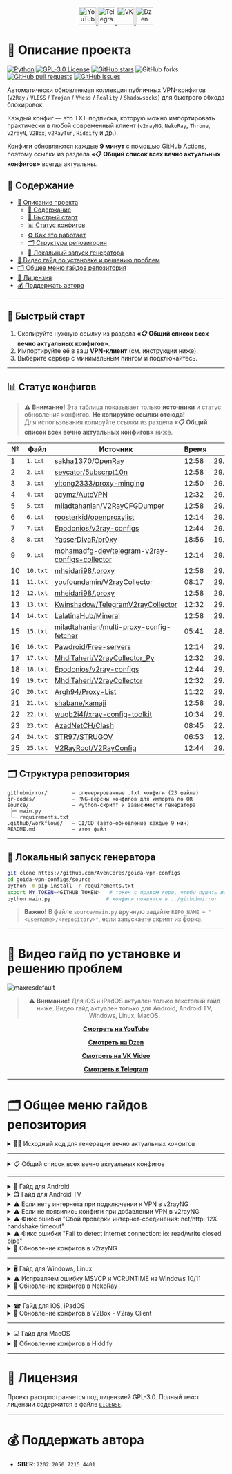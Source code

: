 <div align="center">
    <a href="https://www.youtube.com/@avencores/" target="_blank">
      <img src="https://github.com/user-attachments/assets/338bcd74-e3c3-4700-87ab-7985058bd17e" alt="YouTube" height="40">
    </a>
    <a href="https://t.me/avencoresyt" target="_blank">
      <img src="https://github.com/user-attachments/assets/939f8beb-a49a-48cf-89b9-d610ee5c4b26" alt="Telegram" height="40">
    </a>
    <a href="https://vk.com/avencoresvk" target="_blank">
      <img src="https://github.com/user-attachments/assets/dc109dda-9045-4a06-95a5-3399f0e21dc4" alt="VK" height="40">
    </a>
    <a href="https://dzen.ru/avencores" target="_blank">
      <img src="https://github.com/user-attachments/assets/bd55f5cf-963c-4eb8-9029-7b80c8c11411" alt="Dzen" height="40">
    </a>
</div>

# 📖 Описание проекта

[![Python](https://img.shields.io/badge/python-3670A0?style=for-the-badge&logo=python&logoColor=ffdd54)](https://github.com/AvenCores/goida-vpn-configs)
[![GPL-3.0 License](https://img.shields.io/badge/License-GPL--3.0-blue?style=for-the-badge)](./LICENSE)
[![GitHub stars](https://img.shields.io/github/stars/AvenCores/goida-vpn-configs?style=for-the-badge)](https://github.com/AvenCores/goida-vpn-configs/stargazers)
![GitHub forks](https://img.shields.io/github/forks/AvenCores/goida-vpn-configs?style=for-the-badge)
[![GitHub pull requests](https://img.shields.io/github/issues-pr/AvenCores/goida-vpn-configs?style=for-the-badge)](https://github.com/AvenCores/goida-vpn-configs/pulls)
[![GitHub issues](https://img.shields.io/github/issues/AvenCores/goida-vpn-configs?style=for-the-badge)](https://github.com/AvenCores/goida-vpn-configs/issues)

Автоматически обновляемая коллекция публичных VPN-конфигов (`V2Ray` / `VLESS` / `Trojan` / `VMess` / `Reality` / `Shadowsocks`) для быстрого обхода блокировок.
  
Каждый конфиг — это TXT-подписка, которую можно импортировать практически в любой современный клиент (`v2rayNG`, `NekoRay`, `Throne`, `v2rayN`, `V2Box`, `v2RayTun`, `Hiddify` и др.).

Конфиги обновляются каждые **9 минут** с помощью GitHub Actions, поэтому ссылки из раздела **«📋 Общий список всех вечно актуальных конфигов»** всегда актуальны.

## 📑 Содержание
- [📖 Описание проекта](#-описание-проекта)
  - [📑 Содержание](#-содержание)
  - [🚀 Быстрый старт](#-быстрый-старт)
  - [📊 Статус конфигов](#-статус-конфигов)
  - [⚙️ Как это работает](#️-как-это-работает)
  - [🗂 Структура репозитория](#-структура-репозитория)
  - [🔧 Локальный запуск генератора](#-локальный-запуск-генератора)
- [🎦 Видео гайд по установке и решению проблем](#-видео-гайд-по-установке-и-решению-проблем)
- [🗂️ Общее меню гайдов репозитория](#️-общее-меню-гайдов-репозитория)
- [📜 Лицензия](#-лицензия)
- [💰 Поддержать автора](#-поддержать-автора)

---

## 🚀 Быстрый старт
1. Скопируйте нужную ссылку из раздела **«📋 Общий список всех вечно актуальных конфигов»**.  
2. Импортируйте её в ваш **VPN-клиент** (см. инструкции ниже).  
3. Выберите сервер с минимальным пингом и подключайтесь.

---

## 📊 Статус конфигов

> **⚠️ Внимание!** Эта таблица показывает только **источники** и статус обновления конфигов. **Не копируйте ссылки отсюда!**  
> Для использования копируйте ссылки из раздела **«📋 Общий список всех вечно актуальных конфигов»** ниже.

| № | Файл | Источник | Время | Дата |
|--|--|--|--|--|
| 1 | `1.txt` | [sakha1370/OpenRay](https://github.com/sakha1370/OpenRay/raw/refs/heads/main/output/all_valid_proxies.txt) | 12:58 | 29.10.2025 |
| 2 | `2.txt` | [sevcator/5ubscrpt10n](https://raw.githubusercontent.com/sevcator/5ubscrpt10n/main/protocols/vl.txt) | 12:58 | 29.10.2025 |
| 3 | `3.txt` | [yitong2333/proxy-minging](https://raw.githubusercontent.com/yitong2333/proxy-minging/refs/heads/main/v2ray.txt) | 12:50 | 29.10.2025 |
| 4 | `4.txt` | [acymz/AutoVPN](https://raw.githubusercontent.com/acymz/AutoVPN/refs/heads/main/data/V2.txt) | 12:32 | 29.10.2025 |
| 5 | `5.txt` | [miladtahanian/V2RayCFGDumper](https://raw.githubusercontent.com/miladtahanian/V2RayCFGDumper/refs/heads/main/config.txt) | 12:58 | 29.10.2025 |
| 6 | `6.txt` | [roosterkid/openproxylist](https://raw.githubusercontent.com/roosterkid/openproxylist/main/V2RAY_RAW.txt) | 12:14 | 29.10.2025 |
| 7 | `7.txt` | [Epodonios/v2ray-configs](https://github.com/Epodonios/v2ray-configs/raw/main/Splitted-By-Protocol/trojan.txt) | 12:44 | 29.10.2025 |
| 8 | `8.txt` | [YasserDivaR/pr0xy](https://raw.githubusercontent.com/YasserDivaR/pr0xy/refs/heads/main/ShadowSocks2021.txt) | 18:56 | 19.10.2025 |
| 9 | `9.txt` | [mohamadfg-dev/telegram-v2ray-configs-collector](https://raw.githubusercontent.com/mohamadfg-dev/telegram-v2ray-configs-collector/refs/heads/main/category/vless.txt) | 12:14 | 29.10.2025 |
| 10 | `10.txt` | [mheidari98/.proxy](https://raw.githubusercontent.com/mheidari98/.proxy/refs/heads/main/vless) | 12:58 | 29.10.2025 |
| 11 | `11.txt` | [youfoundamin/V2rayCollector](https://raw.githubusercontent.com/youfoundamin/V2rayCollector/main/mixed_iran.txt) | 08:17 | 29.10.2025 |
| 12 | `12.txt` | [mheidari98/.proxy](https://raw.githubusercontent.com/mheidari98/.proxy/refs/heads/main/all) | 12:58 | 29.10.2025 |
| 13 | `13.txt` | [Kwinshadow/TelegramV2rayCollector](https://github.com/Kwinshadow/TelegramV2rayCollector/raw/refs/heads/main/sublinks/mix.txt) | 12:32 | 29.10.2025 |
| 14 | `14.txt` | [LalatinaHub/Mineral](https://github.com/LalatinaHub/Mineral/raw/refs/heads/master/result/nodes) | 12:58 | 29.10.2025 |
| 15 | `15.txt` | [miladtahanian/multi-proxy-config-fetcher](https://raw.githubusercontent.com/miladtahanian/multi-proxy-config-fetcher/refs/heads/main/configs/proxy_configs.txt) | 05:41 | 28.10.2025 |
| 16 | `16.txt` | [Pawdroid/Free-servers](https://raw.githubusercontent.com/Pawdroid/Free-servers/refs/heads/main/sub) | 12:14 | 29.10.2025 |
| 17 | `17.txt` | [MhdiTaheri/V2rayCollector_Py](https://github.com/MhdiTaheri/V2rayCollector_Py/raw/refs/heads/main/sub/Mix/mix.txt) | 12:32 | 29.10.2025 |
| 18 | `18.txt` | [Epodonios/v2ray-configs](https://github.com/Epodonios/v2ray-configs/raw/main/Splitted-By-Protocol/vmess.txt) | 12:44 | 29.10.2025 |
| 19 | `19.txt` | [MhdiTaheri/V2rayCollector](https://github.com/MhdiTaheri/V2rayCollector/raw/refs/heads/main/sub/mix) | 12:32 | 29.10.2025 |
| 20 | `20.txt` | [Argh94/Proxy-List](https://github.com/Argh94/Proxy-List/raw/refs/heads/main/All_Config.txt) | 11:22 | 29.10.2025 |
| 21 | `21.txt` | [shabane/kamaji](https://raw.githubusercontent.com/shabane/kamaji/master/hub/merged.txt) | 12:58 | 29.10.2025 |
| 22 | `22.txt` | [wuqb2i4f/xray-config-toolkit](https://raw.githubusercontent.com/wuqb2i4f/xray-config-toolkit/main/output/base64/mix-uri) | 10:34 | 29.10.2025 |
| 23 | `23.txt` | [AzadNetCH/Clash](https://raw.githubusercontent.com/AzadNetCH/Clash/refs/heads/main/AzadNet.txt) | 08:45 | 22.10.2025 |
| 24 | `24.txt` | [STR97/STRUGOV](https://raw.githubusercontent.com/STR97/STRUGOV/refs/heads/main/STR.BYPASS#STR.BYPASS%F0%9F%91%BE) | 06:53 | 12.10.2025 |
| 25 | `25.txt` | [V2RayRoot/V2RayConfig](https://raw.githubusercontent.com/V2RayRoot/V2RayConfig/refs/heads/main/Config/vless.txt) | 12:44 | 29.10.2025 |

## 🗂 Структура репозитория
```text
githubmirror/        — сгенерированные .txt конфиги (23 файла)
qr-codes/            — PNG-версии конфигов для импорта по QR
source/              — Python-скрипт и зависимости генератора
 ├─ main.py
 └─ requirements.txt
.github/workflows/   — CI/CD (авто-обновление каждые 9 мин)
README.md            — этот файл
```

---

## 🔧 Локальный запуск генератора
```bash
git clone https://github.com/AvenCores/goida-vpn-configs
cd goida-vpn-configs/source
python -m pip install -r requirements.txt
export MY_TOKEN=<GITHUB_TOKEN>   # токен с правом repo, чтобы пушить изменения
python main.py                  # конфиги появятся в ../githubmirror
```

> **Важно!** В файле `source/main.py` вручную задайте `REPO_NAME = "<username>/<repository>"`, если запускаете скрипт из форка.

---

# 🎦 Видео гайд по установке и решению проблем

![maxresdefault](https://github.com/user-attachments/assets/e36e2351-3b1a-4b90-87f7-cafbc74f238c)

<div align="center">

> ⚠️ **Внимание!** Для iOS и iPadOS актуален только текстовый гайд ниже. Видео гайд актуален только для Android, Android TV, Windows, Linux, MacOS.

[**Смотреть на YouTube**](https://youtu.be/sagz2YluM70)  

[**Смотреть на Dzen**](https://dzen.ru/video/watch/680d58f28c6d3504e953bd6d)  

[**Смотреть на VK Video**](https://vk.com/video-200297343_456239303)

[**Смотреть в Telegram**](https://t.me/avencoreschat/56595)

</div>

---

# 🗂️ Общее меню гайдов репозитория

<details>

<summary>👩‍💻 Исходный код для генерации вечно актуальных конфигов</summary>

Ссылка на исходный код — [Ссылка](https://github.com/AvenCores/goida-vpn-configs/tree/main/source)

</details>


---
<details>

<summary>📋 Общий список всех вечно актуальных конфигов</summary>

> Рекомендованные списки: **[6](https://github.com/AvenCores/goida-vpn-configs/raw/refs/heads/main/githubmirror/6.txt)**, **[22](https://github.com/AvenCores/goida-vpn-configs/raw/refs/heads/main/githubmirror/22.txt)**, **[23](https://github.com/AvenCores/goida-vpn-configs/raw/refs/heads/main/githubmirror/23.txt)**, **[24](https://github.com/AvenCores/goida-vpn-configs/raw/refs/heads/main/githubmirror/24.txt)** и **[25](https://github.com/AvenCores/goida-vpn-configs/raw/refs/heads/main/githubmirror/25.txt)**.

 - [ ] **Вечно актуальные**

1) `https://github.com/AvenCores/goida-vpn-configs/raw/refs/heads/main/githubmirror/1.txt`
2) `https://github.com/AvenCores/goida-vpn-configs/raw/refs/heads/main/githubmirror/2.txt`
3) `https://github.com/AvenCores/goida-vpn-configs/raw/refs/heads/main/githubmirror/3.txt`
4) `https://github.com/AvenCores/goida-vpn-configs/raw/refs/heads/main/githubmirror/4.txt`
5) `https://github.com/AvenCores/goida-vpn-configs/raw/refs/heads/main/githubmirror/5.txt`
6) `https://github.com/AvenCores/goida-vpn-configs/raw/refs/heads/main/githubmirror/6.txt`
7) `https://github.com/AvenCores/goida-vpn-configs/raw/refs/heads/main/githubmirror/7.txt`
8) `https://github.com/AvenCores/goida-vpn-configs/raw/refs/heads/main/githubmirror/8.txt`
9) `https://github.com/AvenCores/goida-vpn-configs/raw/refs/heads/main/githubmirror/9.txt`
10) `https://github.com/AvenCores/goida-vpn-configs/raw/refs/heads/main/githubmirror/10.txt`
11) `https://github.com/AvenCores/goida-vpn-configs/raw/refs/heads/main/githubmirror/11.txt`
12) `https://github.com/AvenCores/goida-vpn-configs/raw/refs/heads/main/githubmirror/12.txt`
13) `https://github.com/AvenCores/goida-vpn-configs/raw/refs/heads/main/githubmirror/13.txt`
14) `https://github.com/AvenCores/goida-vpn-configs/raw/refs/heads/main/githubmirror/14.txt`
15) `https://github.com/AvenCores/goida-vpn-configs/raw/refs/heads/main/githubmirror/15.txt`
16) `https://github.com/AvenCores/goida-vpn-configs/raw/refs/heads/main/githubmirror/16.txt`
17) `https://github.com/AvenCores/goida-vpn-configs/raw/refs/heads/main/githubmirror/17.txt`
18) `https://github.com/AvenCores/goida-vpn-configs/raw/refs/heads/main/githubmirror/18.txt`
19) `https://github.com/AvenCores/goida-vpn-configs/raw/refs/heads/main/githubmirror/19.txt`
20) `https://github.com/AvenCores/goida-vpn-configs/raw/refs/heads/main/githubmirror/20.txt`
21) `https://github.com/AvenCores/goida-vpn-configs/raw/refs/heads/main/githubmirror/21.txt`
22) `https://github.com/AvenCores/goida-vpn-configs/raw/refs/heads/main/githubmirror/22.txt`
23) `https://github.com/AvenCores/goida-vpn-configs/raw/refs/heads/main/githubmirror/23.txt`
24) `https://github.com/AvenCores/goida-vpn-configs/raw/refs/heads/main/githubmirror/24.txt`
25) `https://github.com/AvenCores/goida-vpn-configs/raw/refs/heads/main/githubmirror/25.txt`

🔗 [Ссылка на QR-коды вечно актуальных конфигов](https://github.com/AvenCores/goida-vpn-configs/tree/main/qr-codes)
</details>


---
<details>

<summary>📱 Гайд для Android</summary>

**1.** Скачиваем **«v2rayNG»** — [Ссылка](https://github.com/2dust/v2rayNG/releases/download/1.10.24/v2rayNG_1.10.24_universal.apk)

**2.** Копируем в буфер обмена: 

> Рекомендованные списки: **[6](https://github.com/AvenCores/goida-vpn-configs/raw/refs/heads/main/githubmirror/6.txt)**, **[22](https://github.com/AvenCores/goida-vpn-configs/raw/refs/heads/main/githubmirror/22.txt)**, **[23](https://github.com/AvenCores/goida-vpn-configs/raw/refs/heads/main/githubmirror/23.txt)**, **[24](https://github.com/AvenCores/goida-vpn-configs/raw/refs/heads/main/githubmirror/24.txt)** и **[25](https://github.com/AvenCores/goida-vpn-configs/raw/refs/heads/main/githubmirror/25.txt)**.

 - [ ] **Вечно актуальные**

1) `https://github.com/AvenCores/goida-vpn-configs/raw/refs/heads/main/githubmirror/1.txt`
2) `https://github.com/AvenCores/goida-vpn-configs/raw/refs/heads/main/githubmirror/2.txt`
3) `https://github.com/AvenCores/goida-vpn-configs/raw/refs/heads/main/githubmirror/3.txt`
4) `https://github.com/AvenCores/goida-vpn-configs/raw/refs/heads/main/githubmirror/4.txt`
5) `https://github.com/AvenCores/goida-vpn-configs/raw/refs/heads/main/githubmirror/5.txt`
6) `https://github.com/AvenCores/goida-vpn-configs/raw/refs/heads/main/githubmirror/6.txt`
7) `https://github.com/AvenCores/goida-vpn-configs/raw/refs/heads/main/githubmirror/7.txt`
8) `https://github.com/AvenCores/goida-vpn-configs/raw/refs/heads/main/githubmirror/8.txt`
9) `https://github.com/AvenCores/goida-vpn-configs/raw/refs/heads/main/githubmirror/9.txt`
10) `https://github.com/AvenCores/goida-vpn-configs/raw/refs/heads/main/githubmirror/10.txt`
11) `https://github.com/AvenCores/goida-vpn-configs/raw/refs/heads/main/githubmirror/11.txt`
12) `https://github.com/AvenCores/goida-vpn-configs/raw/refs/heads/main/githubmirror/12.txt`
13) `https://github.com/AvenCores/goida-vpn-configs/raw/refs/heads/main/githubmirror/13.txt`
14) `https://github.com/AvenCores/goida-vpn-configs/raw/refs/heads/main/githubmirror/14.txt`
15) `https://github.com/AvenCores/goida-vpn-configs/raw/refs/heads/main/githubmirror/15.txt`
16) `https://github.com/AvenCores/goida-vpn-configs/raw/refs/heads/main/githubmirror/16.txt`
17) `https://github.com/AvenCores/goida-vpn-configs/raw/refs/heads/main/githubmirror/17.txt`
18) `https://github.com/AvenCores/goida-vpn-configs/raw/refs/heads/main/githubmirror/18.txt`
19) `https://github.com/AvenCores/goida-vpn-configs/raw/refs/heads/main/githubmirror/19.txt`
20) `https://github.com/AvenCores/goida-vpn-configs/raw/refs/heads/main/githubmirror/20.txt`
21) `https://github.com/AvenCores/goida-vpn-configs/raw/refs/heads/main/githubmirror/21.txt`
22) `https://github.com/AvenCores/goida-vpn-configs/raw/refs/heads/main/githubmirror/22.txt`
23) `https://github.com/AvenCores/goida-vpn-configs/raw/refs/heads/main/githubmirror/23.txt`
24) `https://github.com/AvenCores/goida-vpn-configs/raw/refs/heads/main/githubmirror/24.txt`
25) `https://github.com/AvenCores/goida-vpn-configs/raw/refs/heads/main/githubmirror/25.txt`

**3.** Заходим в приложение **«v2rayNG»** и в правом верхнем углу нажимаем на ➕, а затем выбираем **«Импорт из буфера обмена»**.
   
**4.** Нажимаем **«справа сверху на три точки»**, а затем **«Проверка профилей группы»**, после окончания проверки в этом же меню нажмите на **«Сортировка по результатам теста»**. 

**5.** Выбираем нужный вам сервер и затем нажимаем на кнопку ▶️ в правом нижнем углу.

</details>

<details>

<summary>📺 Гайд для Android TV</summary>

**1.** Скачиваем **«v2rayNG»** — [Ссылка](https://github.com/2dust/v2rayNG/releases/download/1.10.24/v2rayNG_1.10.24_universal.apk)

> Рекомендованные **«QR-коды»**: **[6](https://github.com/AvenCores/goida-vpn-configs/blob/main/qr-codes/6.png)**, **[22](https://github.com/AvenCores/goida-vpn-configs/blob/main/qr-codes/22.png)**, **[23](https://github.com/AvenCores/goida-vpn-configs/blob/main/qr-codes/23.png)**, **[24](https://github.com/AvenCores/goida-vpn-configs/blob/main/qr-codes/24.png)** и **[25](https://github.com/AvenCores/goida-vpn-configs/blob/main/qr-codes/25.png)**.

**2.** Скачиваем **«QR-коды»** вечно актуальных конфигов — [Ссылка](https://github.com/AvenCores/goida-vpn-configs/tree/main/qr-codes)

**3**. Заходим в приложение **«v2rayNG»** и в правом верхнем углу нажимаем на ➕, а затем выбираем **«Импорт из QR-кода»**, выбираем картинку нажав на иконку фото в правом верхнем углу.

**4.** Нажимаем **«справа сверху на три точки»**, а затем **«Проверка профилей группы»**, после окончания проверки в этом же меню нажмите на **«Сортировка по результатам теста»**. 

**5.** Выбираем нужный вам сервер и затем нажимаем на кнопку ▶️ в правом нижнем углу.

</details>

<details>

<summary>⚠ Если нету интернета при подключении к VPN в v2rayNG</summary>

Ссылка на видео с демонстрацией фикса — [Ссылка](https://t.me/avencoreschat/25254)

</details>

<details>

<summary>⚠ Если не появились конфиги при добавлении VPN в v2rayNG</summary>

**1.** Нажмите на **«три полоски»** в **«левом верхнем углу»**.

**2.** Нажимаем на кнопку **«Группы»**.

**3.** Нажимаем на **«иконку кружка со стрелкой»** в **«верхнем правом углу»** и дожидаемся окончания обновления.

</details>

<details>

<summary>⚠ Фикс ошибки "Cбой проверки интернет-соединения: net/http: 12X handshake timeout"</summary>

**1.** На рабочем столе зажимаем на иконке **«v2rayNG»** и нажимаем на пункт **«О приложении»**.

**2.** Нажимаем на кнопку **«Остановить»** и заново запускаем **«v2rayNG»**.

</details>

<details>

<summary>⚠ Фикс ошибки "Fail to detect internet connection: io: read/write closed pipe"</summary>

**1.** На рабочем столе зажимаем на иконке **«v2rayNG»** и нажимаем на пункт **«О приложении»**.

**2.** Нажимаем на кнопку **«Остановить»** и заново запускаем **«v2rayNG»**.

**3.** Нажимаем **«справа сверху на три точки»**, а затем **«Проверка профилей группы»**, после окончания проверки в этом же меню нажмите на **«Сортировка по результатам теста»**. 

**4.** Выбираем нужный вам сервер и затем нажимаем на кнопку ▶️ в правом нижнем углу.

</details>

<details>

<summary>🔄 Обновление конфигов в v2rayNG</summary>

**1.** Нажимаем на **«иконку трех полосок»** в **«левом верхнем углу»**.

**2.** Выбираем вкладку **«Группы»**.

**3.** Нажимаем на **«иконку кружка со стрелкой»** в **«правом верхнем углу»**.

</details>


---
<details>

<summary>🖥 Гайд для Windows, Linux</summary>

**1.** Скачиваем **«Throne»** — [Windows 10/11](https://github.com/throneproj/Throne/releases/download/1.0.7/Throne-1.0.7-windows64.zip) / [Windows 7/8/8.1](https://github.com/throneproj/Throne/releases/download/1.0.7/Throne-1.0.7-windowslegacy64.zip) / [Linux](https://github.com/throneproj/Throne/releases/download/1.0.7/Throne-1.0.7-linux-amd64.zip)

**2.** Копируем в буфер обмена: 

> Рекомендованные списки: **[6](https://github.com/AvenCores/goida-vpn-configs/raw/refs/heads/main/githubmirror/6.txt)**, **[22](https://github.com/AvenCores/goida-vpn-configs/raw/refs/heads/main/githubmirror/22.txt)**, **[23](https://github.com/AvenCores/goida-vpn-configs/raw/refs/heads/main/githubmirror/23.txt)**, **[24](https://github.com/AvenCores/goida-vpn-configs/raw/refs/heads/main/githubmirror/24.txt)** и **[25](https://github.com/AvenCores/goida-vpn-configs/raw/refs/heads/main/githubmirror/25.txt)**.

 - [ ] **Вечно актуальные**

1) `https://github.com/AvenCores/goida-vpn-configs/raw/refs/heads/main/githubmirror/1.txt`
2) `https://github.com/AvenCores/goida-vpn-configs/raw/refs/heads/main/githubmirror/2.txt`
3) `https://github.com/AvenCores/goida-vpn-configs/raw/refs/heads/main/githubmirror/3.txt`
4) `https://github.com/AvenCores/goida-vpn-configs/raw/refs/heads/main/githubmirror/4.txt`
5) `https://github.com/AvenCores/goida-vpn-configs/raw/refs/heads/main/githubmirror/5.txt`
6) `https://github.com/AvenCores/goida-vpn-configs/raw/refs/heads/main/githubmirror/6.txt`
7) `https://github.com/AvenCores/goida-vpn-configs/raw/refs/heads/main/githubmirror/7.txt`
8) `https://github.com/AvenCores/goida-vpn-configs/raw/refs/heads/main/githubmirror/8.txt`
9) `https://github.com/AvenCores/goida-vpn-configs/raw/refs/heads/main/githubmirror/9.txt`
10) `https://github.com/AvenCores/goida-vpn-configs/raw/refs/heads/main/githubmirror/10.txt`
11) `https://github.com/AvenCores/goida-vpn-configs/raw/refs/heads/main/githubmirror/11.txt`
12) `https://github.com/AvenCores/goida-vpn-configs/raw/refs/heads/main/githubmirror/12.txt`
13) `https://github.com/AvenCores/goida-vpn-configs/raw/refs/heads/main/githubmirror/13.txt`
14) `https://github.com/AvenCores/goida-vpn-configs/raw/refs/heads/main/githubmirror/14.txt`
15) `https://github.com/AvenCores/goida-vpn-configs/raw/refs/heads/main/githubmirror/15.txt`
16) `https://github.com/AvenCores/goida-vpn-configs/raw/refs/heads/main/githubmirror/16.txt`
17) `https://github.com/AvenCores/goida-vpn-configs/raw/refs/heads/main/githubmirror/17.txt`
18) `https://github.com/AvenCores/goida-vpn-configs/raw/refs/heads/main/githubmirror/18.txt`
19) `https://github.com/AvenCores/goida-vpn-configs/raw/refs/heads/main/githubmirror/19.txt`
20) `https://github.com/AvenCores/goida-vpn-configs/raw/refs/heads/main/githubmirror/20.txt`
21) `https://github.com/AvenCores/goida-vpn-configs/raw/refs/heads/main/githubmirror/21.txt`
22) `https://github.com/AvenCores/goida-vpn-configs/raw/refs/heads/main/githubmirror/22.txt`
23) `https://github.com/AvenCores/goida-vpn-configs/raw/refs/heads/main/githubmirror/23.txt`
24) `https://github.com/AvenCores/goida-vpn-configs/raw/refs/heads/main/githubmirror/24.txt`
25) `https://github.com/AvenCores/goida-vpn-configs/raw/refs/heads/main/githubmirror/25.txt`

**3.** Нажимаем на **«Профили»**, а затем **«Добавить профиль из буфера обмена»**.

**4.** Выделяем все конфиги комбинацией клавиш **«Ctrl + A»**, нажимаем **«Профили»** в верхнем меню, а затем **«Тест задержки (пинга) выбранного профиля»** и дожидаемся окончания теста (во вкладке **«Логи»** появится надпись **«Тест задержек (пинга) завершён!»**)

**5.** Наживаем на кнопку колонки **«Задержка (пинг)»**.

**6.** В верхней части окна программы активируйте опцию **«Режим TUN»**, установив галочку.

**7.** Выбираем один из конфигов с наименьшим **«Задержка (пинг)»**, а затем нажимаем **«ЛКМ»** и **«Запустить»**.

</details>

<details>

<summary>⚠ Исправляем ошибку MSVCP и VCRUNTIME на Windows 10/11</summary>

**1.** Нажимаем **«Win+R»** и пишем **«control»**.

**2.** Выбираем **«Программы и компоненты»**.

**3.** В поиск (справа сверху) пишем слово **«Visual»** и удалям все что касается **«Microsoft Visual»**.

**4.** Скачиваем архив и распаковываем — [Ссылка](https://cf.comss.org/download/Visual-C-Runtimes-All-in-One-Jul-2025.zip)

**5.** Запускаем от *имени Администратора* **«install_bat.all»** и ждем пока все установиться.

</details>

<details>

<summary>🔄 Обновление конфигов в NekoRay</summary>

**1.** Нажимаем на кнопку **«Настройки»**.

**2.** Выбираем **«Группы»**.

**3.** Нажимаем на кнопку **«Обновить все подписки»**.

</details>


---
<details>

<summary>☎ Гайд для iOS, iPadOS</summary>

**1.** Скачиваем **«V2Box - V2ray Client»** — [Ссылка](https://apps.apple.com/ru/app/v2box-v2ray-client/id6446814690)

**2.** Копируем в буфер обмена:

> Рекомендованные списки: **[6](https://github.com/AvenCores/goida-vpn-configs/raw/refs/heads/main/githubmirror/6.txt)**, **[22](https://github.com/AvenCores/goida-vpn-configs/raw/refs/heads/main/githubmirror/22.txt)**, **[23](https://github.com/AvenCores/goida-vpn-configs/raw/refs/heads/main/githubmirror/23.txt)**, **[24](https://github.com/AvenCores/goida-vpn-configs/raw/refs/heads/main/githubmirror/24.txt)** и **[25](https://github.com/AvenCores/goida-vpn-configs/raw/refs/heads/main/githubmirror/25.txt)**.

 - [ ] **Вечно актуальные**

1) `https://github.com/AvenCores/goida-vpn-configs/raw/refs/heads/main/githubmirror/1.txt`
2) `https://github.com/AvenCores/goida-vpn-configs/raw/refs/heads/main/githubmirror/2.txt`
3) `https://github.com/AvenCores/goida-vpn-configs/raw/refs/heads/main/githubmirror/3.txt`
4) `https://github.com/AvenCores/goida-vpn-configs/raw/refs/heads/main/githubmirror/4.txt`
5) `https://github.com/AvenCores/goida-vpn-configs/raw/refs/heads/main/githubmirror/5.txt`
6) `https://github.com/AvenCores/goida-vpn-configs/raw/refs/heads/main/githubmirror/6.txt`
7) `https://github.com/AvenCores/goida-vpn-configs/raw/refs/heads/main/githubmirror/7.txt`
8) `https://github.com/AvenCores/goida-vpn-configs/raw/refs/heads/main/githubmirror/8.txt`
9) `https://github.com/AvenCores/goida-vpn-configs/raw/refs/heads/main/githubmirror/9.txt`
10) `https://github.com/AvenCores/goida-vpn-configs/raw/refs/heads/main/githubmirror/10.txt`
11) `https://github.com/AvenCores/goida-vpn-configs/raw/refs/heads/main/githubmirror/11.txt`
12) `https://github.com/AvenCores/goida-vpn-configs/raw/refs/heads/main/githubmirror/12.txt`
13) `https://github.com/AvenCores/goida-vpn-configs/raw/refs/heads/main/githubmirror/13.txt`
14) `https://github.com/AvenCores/goida-vpn-configs/raw/refs/heads/main/githubmirror/14.txt`
15) `https://github.com/AvenCores/goida-vpn-configs/raw/refs/heads/main/githubmirror/15.txt`
16) `https://github.com/AvenCores/goida-vpn-configs/raw/refs/heads/main/githubmirror/16.txt`
17) `https://github.com/AvenCores/goida-vpn-configs/raw/refs/heads/main/githubmirror/17.txt`
18) `https://github.com/AvenCores/goida-vpn-configs/raw/refs/heads/main/githubmirror/18.txt`
19) `https://github.com/AvenCores/goida-vpn-configs/raw/refs/heads/main/githubmirror/19.txt`
20) `https://github.com/AvenCores/goida-vpn-configs/raw/refs/heads/main/githubmirror/20.txt`
21) `https://github.com/AvenCores/goida-vpn-configs/raw/refs/heads/main/githubmirror/21.txt`
22) `https://github.com/AvenCores/goida-vpn-configs/raw/refs/heads/main/githubmirror/22.txt`
23) `https://github.com/AvenCores/goida-vpn-configs/raw/refs/heads/main/githubmirror/23.txt`
24) `https://github.com/AvenCores/goida-vpn-configs/raw/refs/heads/main/githubmirror/24.txt`
25) `https://github.com/AvenCores/goida-vpn-configs/raw/refs/heads/main/githubmirror/25.txt`

**3.** Заходим в приложение **«V2Box - V2ray Client»** и переходим во вкладку **«Config»**, нажимаем на плюсик в правом верхнем углу, затем — **«Добавить подписку»**, вводим любое **«Название»** и вставляем ссылку на конфиг в поле **«URL»**.

**4.** После добавления конфига дожидаемся окончания проверки и выбираем нужный, просто нажав на его название.

**5.** В нижней панели программы нажимаем кнопку **«Подключиться»**.

</details>

<details>

<summary>🔄 Обновление конфигов в V2Box - V2ray Client</summary>

**1.** Переходим во вкладку **«Config»**.

**2.** Нажимаем на иконку обновления слева от названия группы подписки.

</details>


---
<details>

<summary>💻 Гайд для MacOS</summary>

**1.** Скачиваем **«Hiddify»** — [Ссылка](https://github.com/hiddify/hiddify-app/releases/latest/download/Hiddify-MacOS.dmg)

**2.** Нажимаем **«Новый профиль»**.

**3.** Копируем в буфер обмена:

> Рекомендованные списки: **[6](https://github.com/AvenCores/goida-vpn-configs/raw/refs/heads/main/githubmirror/6.txt)**, **[22](https://github.com/AvenCores/goida-vpn-configs/raw/refs/heads/main/githubmirror/22.txt)**, **[23](https://github.com/AvenCores/goida-vpn-configs/raw/refs/heads/main/githubmirror/23.txt)**, **[24](https://github.com/AvenCores/goida-vpn-configs/raw/refs/heads/main/githubmirror/24.txt)** и **[25](https://github.com/AvenCores/goida-vpn-configs/raw/refs/heads/main/githubmirror/25.txt)**.

 - [ ] **Вечно актуальные**

1) `https://github.com/AvenCores/goida-vpn-configs/raw/refs/heads/main/githubmirror/1.txt`
2) `https://github.com/AvenCores/goida-vpn-configs/raw/refs/heads/main/githubmirror/2.txt`
3) `https://github.com/AvenCores/goida-vpn-configs/raw/refs/heads/main/githubmirror/3.txt`
4) `https://github.com/AvenCores/goida-vpn-configs/raw/refs/heads/main/githubmirror/4.txt`
5) `https://github.com/AvenCores/goida-vpn-configs/raw/refs/heads/main/githubmirror/5.txt`
6) `https://github.com/AvenCores/goida-vpn-configs/raw/refs/heads/main/githubmirror/6.txt`
7) `https://github.com/AvenCores/goida-vpn-configs/raw/refs/heads/main/githubmirror/7.txt`
8) `https://github.com/AvenCores/goida-vpn-configs/raw/refs/heads/main/githubmirror/8.txt`
9) `https://github.com/AvenCores/goida-vpn-configs/raw/refs/heads/main/githubmirror/9.txt`
10) `https://github.com/AvenCores/goida-vpn-configs/raw/refs/heads/main/githubmirror/10.txt`
11) `https://github.com/AvenCores/goida-vpn-configs/raw/refs/heads/main/githubmirror/11.txt`
12) `https://github.com/AvenCores/goida-vpn-configs/raw/refs/heads/main/githubmirror/12.txt`
13) `https://github.com/AvenCores/goida-vpn-configs/raw/refs/heads/main/githubmirror/13.txt`
14) `https://github.com/AvenCores/goida-vpn-configs/raw/refs/heads/main/githubmirror/14.txt`
15) `https://github.com/AvenCores/goida-vpn-configs/raw/refs/heads/main/githubmirror/15.txt`
16) `https://github.com/AvenCores/goida-vpn-configs/raw/refs/heads/main/githubmirror/16.txt`
17) `https://github.com/AvenCores/goida-vpn-configs/raw/refs/heads/main/githubmirror/17.txt`
18) `https://github.com/AvenCores/goida-vpn-configs/raw/refs/heads/main/githubmirror/18.txt`
19) `https://github.com/AvenCores/goida-vpn-configs/raw/refs/heads/main/githubmirror/19.txt`
20) `https://github.com/AvenCores/goida-vpn-configs/raw/refs/heads/main/githubmirror/20.txt`
21) `https://github.com/AvenCores/goida-vpn-configs/raw/refs/heads/main/githubmirror/21.txt`
22) `https://github.com/AvenCores/goida-vpn-configs/raw/refs/heads/main/githubmirror/22.txt`
23) `https://github.com/AvenCores/goida-vpn-configs/raw/refs/heads/main/githubmirror/23.txt`
24) `https://github.com/AvenCores/goida-vpn-configs/raw/refs/heads/main/githubmirror/24.txt`
25) `https://github.com/AvenCores/goida-vpn-configs/raw/refs/heads/main/githubmirror/25.txt`

**4.** Нажимаем на кнопку **«Добавить из буфера обмена»**.
   
**5.** Перейдите в **«Настройки»**, измените **«Вариант маршрутизации»** на **«Индонезия»**.

**6.** Нажмите в левом верхнем меню на иконку настроек и выберите **«VPN сервис»**.

**7.** Включаем **«VPN»** нажав на иконку по середине. 

**8.** Для смены сервера включите **«VPN»** и перейдите во вкладку **«Прокси»**.

</details>

<details>

<summary>🔄 Обновление конфигов в Hiddify</summary>

**1.** Заходим в приложение **«Hiddify»** и выбираем нужный вам профиль.

**2.** Нажимаем **«слева от названия профиля на иконку обновления»**.

</details>

---

# 📜 Лицензия

Проект распространяется под лицензией GPL-3.0. Полный текст лицензии содержится в файле [`LICENSE`](LICENSE).

---
# 💰 Поддержать автора
+ **SBER**: `2202 2050 7215 4401`
